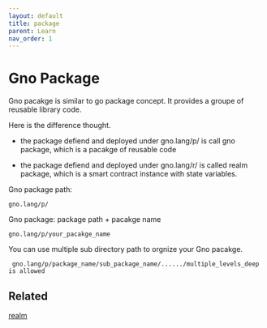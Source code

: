 ```yaml
---
layout: default
title: package
parent: Learn
nav_order: 1
---
```



# Gno Package


Gno pacakge is similar to go package concept. It provides a groupe of reusable library code. 

Here is the difference thought.

- the package defiend and deployed under gno.lang/p/  is call gno package, which is a pacakge of reusable code

- the package defiend and deployed under gno.lang/r/ is called realm package, which is a smart contract instance with state variables.

Gno package path: 

    gno.lang/p/

Gno package: package path + pacakge name

    gno.lang/p/your_pacakge_name

You can use multiple sub directory path to orgnize your Gno pacakge. 

     gno.lang/p/package_name/sub_package_name/....../multiple_levels_deep is allowed


## Related

[realm](learn/realm.html)
